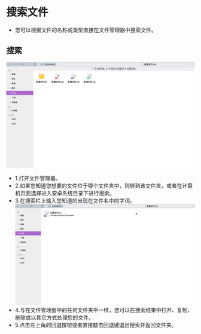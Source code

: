 # 搜索文件

   - 您可以根据文件的名称或类型直接在文件管理器中搜索文件。

## 搜索
![](../pic/soft/filemanager/search.png)

   - 1.打开文件管理器。
   - 2.如果您知道您想要的文件位于哪个文件夹中，则转到该文件夹，或者在计算机页面选择进入安卓系统目录下进行搜索。
   - 3.在搜索栏上输入您知道的出现在文件名中的字词。
   ![](../pic/soft/filemanager/search_result.png)
   - 4.与在文件管理器中的任何文件夹中一样，您可以在搜索结果中打开、复制、删除或以其它方式处理您的文件。
   - 5.点击左上角的回退按钮或者直接敲击回退键退出搜索并返回文件夹。
